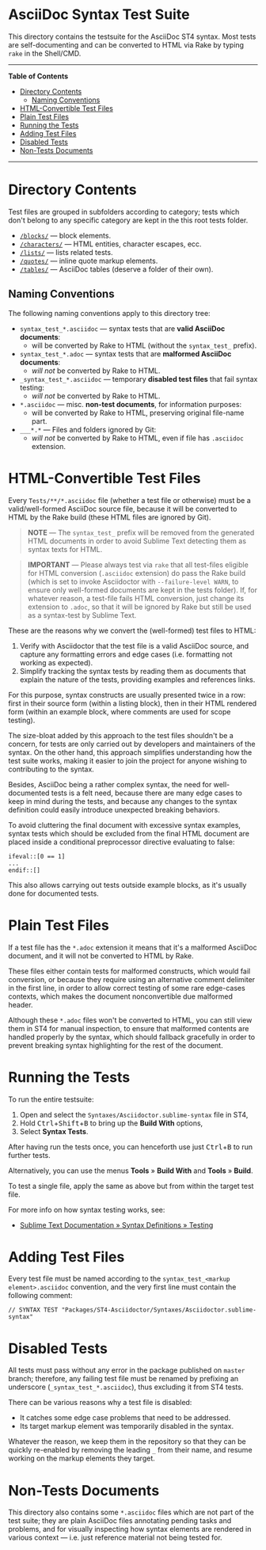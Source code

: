 # AsciiDoc Syntax Test Suite

This directory contains the testsuite for the AsciiDoc ST4 syntax.
Most tests are self-documenting and can be converted to HTML via Rake by typing `rake` in the Shell/CMD.

-----

**Table of Contents**

<!-- MarkdownTOC autolink="true" bracket="round" autoanchor="false" lowercase="only_ascii" uri_encoding="true" levels="1,2,3" -->

- [Directory Contents](#directory-contents)
    - [Naming Conventions](#naming-conventions)
- [HTML-Convertible Test Files](#html-convertible-test-files)
- [Plain Test Files](#plain-test-files)
- [Running the Tests](#running-the-tests)
- [Adding Test Files](#adding-test-files)
- [Disabled Tests](#disabled-tests)
- [Non-Tests Documents](#non-tests-documents)

<!-- /MarkdownTOC -->

-----

# Directory Contents

Test files are grouped in subfolders according to category; tests which don't belong to any specific category are kept in the this root tests folder.

- [`/blocks/`][blocks/] — block elements.
- [`/characters/`][characters/] — HTML entities, character escapes, ecc.
- [`/lists/`][lists/] — lists related tests.
- [`/quotes/`][quotes/] — inline quote markup elements.
- [`/tables/`][tables/] — AsciiDoc tables (deserve a folder of their own).

## Naming Conventions

The following naming conventions apply to this directory tree:

- `syntax_test_*.asciidoc` — syntax tests that are **valid AsciiDoc documents**\:
    - will be converted by Rake to HTML (without the `syntax_test_` prefix).
- `syntax_test_*.adoc` — syntax tests that are **malformed AsciiDoc documents**\:
    - _will not_ be converted by Rake to HTML.
- `_syntax_test_*.asciidoc` — temporary **disabled test files** that fail syntax testing\:
    - _will not_ be converted by Rake to HTML.
- `*.asciidoc` — misc. **non-test documents**, for information purposes\:
    - will be converted by Rake to HTML, preserving original file-name part.
- `___*.*` — Files and folders ignored by Git\:
    - _will not_ be converted by Rake to HTML, even if file has `.asciidoc` extension.


# HTML-Convertible Test Files

Every `Tests/**/*.asciidoc` file (whether a test file or otherwise) must be a valid/well-formed AsciiDoc source file, because it will be converted to HTML by the Rake build (these HTML files are ignored by Git).

> **NOTE** — The `syntax_test_` prefix will be removed from the generated HTML documents in order to avoid Sublime Text detecting them as syntax texts for HTML.

<!-- sep -->

> **IMPORTANT** — Please always test via `rake` that all test-files eligible for HTML conversion (`.asciidoc` extension) do pass the Rake build (which is set to invoke Asciidoctor with `--failure-level WARN`, to ensure only well-formed documents are kept in the tests folder).
> If, for whatever reason, a test-file fails HTML conversion, just change its extension to `.adoc`, so that it will be ignored by Rake but still be used as a syntax-test by Sublime Text.

These are the reasons why we convert the (well-formed) test files to HTML:

1. Verify with Asciidoctor that the test file is a valid AsciiDoc source, and capture any formatting errors and edge cases (i.e. formatting not working as expected).
2. Simplify tracking the syntax tests by reading them as documents that explain the nature of the tests, providing examples and references links.

For this purpose, syntax constructs are usually presented twice in a row: first in their source form (within a listing block), then in their HTML rendered form (within an example block, where comments are used for scope testing).

The size-bloat added by this approach to the test files shouldn't be a concern, for tests are only carried out by developers and maintainers of the syntax.
On the other hand, this approach simplifies understanding how the test suite works, making it easier to join the project for anyone wishing to contributing to the syntax.

Besides, AsciiDoc being a rather complex syntax, the need for well-documented tests is a felt need, because there are many edge cases to keep in mind during the tests, and because any changes to the syntax definition could easily introduce unexpected breaking behaviors.

To avoid cluttering the final document with excessive syntax examples, syntax tests which should be excluded from the final HTML document are placed inside a conditional preprocessor directive evaluating to false:

```asciidoc
ifeval::[0 == 1]
...
endif::[]
```

This also allows carrying out tests outside example blocks, as it's usually done for documented tests.


# Plain Test Files

If a test file has the `*.adoc` extension it means that it's a malformed AsciiDoc document, and it will not be converted to HTML by Rake.

These files either contain tests for malformed constructs, which would fail conversion, or because they require using an alternative comment delimiter in the first line, in order to allow correct testing of some rare edge-cases contexts, which makes the document nonconvertible due malformed header.

Although these `*.adoc` files won't be converted to HTML, you can still view them in ST4 for manual inspection, to ensure that malformed contents are handled properly by the syntax, which should fallback gracefully in order to prevent breaking syntax highlighting for the rest of the document.


# Running the Tests

To run the entire testsuite:

1. Open and select the `Syntaxes/Asciidoctor.sublime-syntax` file in ST4,
2. Hold <kbd>Ctrl</kbd>+<kbd>Shift</kbd>+<kbd>B</kbd> to bring up the __Build With__ options,
3. Select __Syntax Tests__.

After having run the tests once, you can henceforth use just <kbd>Ctrl</kbd>+<kbd>B</kbd> to run further tests.

Alternatively, you can use the menus __Tools__ » __Build With__ and __Tools__ » __Build__.

To test a single file, apply the same as above but from within the target test file.

For more info on how syntax testing works, see:

- [Sublime Text Documentation » Syntax Definitions » Testing]


# Adding Test Files

Every test file must be named according to the `syntax_test_<markup element>.asciidoc` convention, and the very first line must contain the following comment:

```asciidoc
// SYNTAX TEST "Packages/ST4-Asciidoctor/Syntaxes/Asciidoctor.sublime-syntax"
```


# Disabled Tests

All tests must pass without any error in the package published on `master` branch; therefore, any failing test file must be renamed by prefixing an underscore (`_syntax_test_*.asciidoc`), thus excluding it from ST4 tests.

There can be various reasons why a test file is disabled:

- It catches some edge case problems that need to be addressed.
- Its target markup element was temporarily disabled in the syntax.

Whatever the reason, we keep them in the repository so that they can be quickly re-enabled by removing the leading `_` from their name, and resume working on the markup elements they target.


# Non-Tests Documents

This directory also contains some `*.asciidoc` files which are not part of the test suite; they are plain AsciiDoc files annotating pending tasks and problems, and for visually inspecting how syntax elements are rendered in various context — i.e. just reference material not being tested for.

<!-----------------------------------------------------------------------------
                               REFERENCE LINKS
------------------------------------------------------------------------------>

[Sublime Text Documentation » Syntax Definitions » Testing]: https://www.sublimetext.com/docs/syntax.html#testing "Read official ST4 docs on testing syntaxes"


<!-- files & folders -->

[blocks/]: ./blocks "Navigate to block tests folder"
[characters/]: ./characters "Navigate to characters tests folder"
[lists/]: ./lists "Navigate to lists tests folder"
[quotes/]: ./quotes "Navigate to inline quotes tests folder"
[tables/]: ./tables "Navigate to tables tests folder"

<!-- EOF -->
